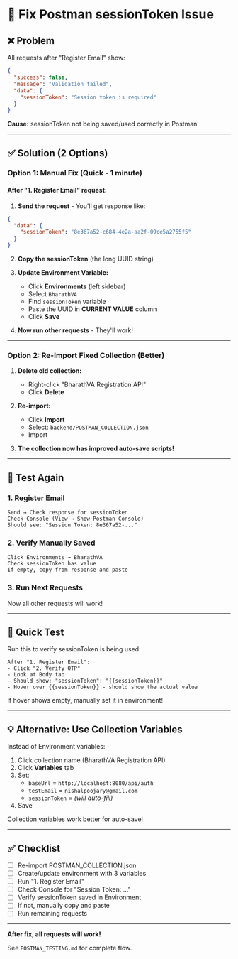 # 🔧 Fix Postman sessionToken Issue

## ❌ Problem

All requests after "Register Email" show:
```json
{
  "success": false,
  "message": "Validation failed",
  "data": {
    "sessionToken": "Session token is required"
  }
}
```

**Cause:** sessionToken not being saved/used correctly in Postman

---

## ✅ Solution (2 Options)

### Option 1: Manual Fix (Quick - 1 minute)

#### After "1. Register Email" request:

1. **Send the request** - You'll get response like:
```json
{
  "data": {
    "sessionToken": "8e367a52-c684-4e2a-aa2f-09ce5a2755f5"
  }
}
```

2. **Copy the sessionToken** (the long UUID string)

3. **Update Environment Variable:**
   - Click **Environments** (left sidebar)
   - Select `BharathVA`
   - Find `sessionToken` variable
   - Paste the UUID in **CURRENT VALUE** column
   - Click **Save**

4. **Now run other requests** - They'll work!

---

### Option 2: Re-Import Fixed Collection (Better)

1. **Delete old collection:**
   - Right-click "BharathVA Registration API"
   - Click **Delete**

2. **Re-import:**
   - Click **Import**
   - Select: `backend/POSTMAN_COLLECTION.json`
   - Import

3. **The collection now has improved auto-save scripts!**

---

## 🧪 Test Again

### 1. Register Email
```
Send → Check response for sessionToken
Check Console (View → Show Postman Console)
Should see: "Session Token: 8e367a52-..."
```

### 2. Verify Manually Saved

```
Click Environments → BharathVA
Check sessionToken has value
If empty, copy from response and paste
```

### 3. Run Next Requests

Now all other requests will work!

---

## 🎯 Quick Test

Run this to verify sessionToken is being used:

```
After "1. Register Email":
- Click "2. Verify OTP"
- Look at Body tab
- Should show: "sessionToken": "{{sessionToken}}"
- Hover over {{sessionToken}} - should show the actual value
```

If hover shows empty, manually set it in environment!

---

## 💡 Alternative: Use Collection Variables

Instead of Environment variables:

1. Click collection name (BharathVA Registration API)
2. Click **Variables** tab
3. Set:
   - `baseUrl` = `http://localhost:8080/api/auth`
   - `testEmail` = `nishalpoojary@gmail.com`
   - `sessionToken` = *(will auto-fill)*
4. Save

Collection variables work better for auto-save!

---

## ✅ Checklist

- [ ] Re-import POSTMAN_COLLECTION.json
- [ ] Create/update environment with 3 variables
- [ ] Run "1. Register Email"
- [ ] Check Console for "Session Token: ..."
- [ ] Verify sessionToken saved in Environment
- [ ] If not, manually copy and paste
- [ ] Run remaining requests

---

**After fix, all requests will work!**

See `POSTMAN_TESTING.md` for complete flow.

